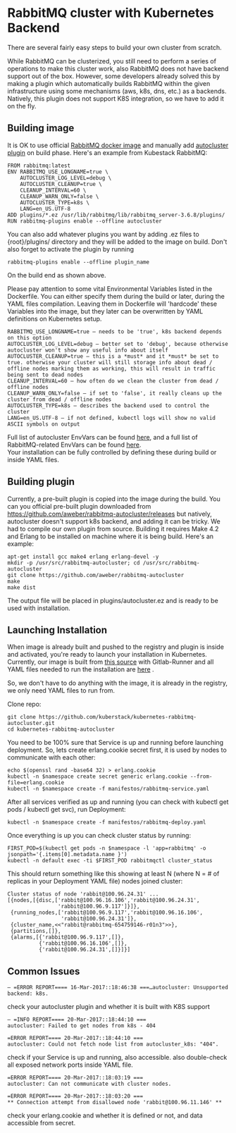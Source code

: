 # RabbitMQ cluster with Kubernetes Backend

There are several fairly easy steps to build your own cluster from scratch.  

While RabbitMQ can be clusterized, you still need to perform a series of operations to make this cluster work, also RabbitMQ does not have backend support out of the box. However, some developers already solved this by making a plugin which automatically builds RabbitMQ within the given infrastructure using some mechanisms (aws, k8s, dns, etc.) as a backends. Natively, this plugin does not support K8S integration, so we have to add it on the fly.  

## Building image  

It is OK to use official [RabbitMQ docker image](https://hub.docker.com/_/rabbitmq/) and manually add [autocluster plugin](https://github.com/rabbitmq/rabbitmq-autocluster) on build phase. Here's an example from Kubestack RabbitMQ:

```
FROM rabbitmq:latest
ENV RABBITMQ_USE_LONGNAME=true \
    AUTOCLUSTER_LOG_LEVEL=debug \
    AUTOCLUSTER_CLEANUP=true \
    CLEANUP_INTERVAL=60 \
    CLEANUP_WARN_ONLY=false \
    AUTOCLUSTER_TYPE=k8s \
    LANG=en_US.UTF-8
ADD plugins/*.ez /usr/lib/rabbitmq/lib/rabbitmq_server-3.6.8/plugins/
RUN rabbitmq-plugins enable --offline autocluster
```

You can also add whatever plugins you want by adding .ez files to {root}/plugins/ directory and they will be added to the image on build. Don't also forget to activate the plugin by running 

```
rabbitmq-plugins enable --offline plugin_name
```

On the build end as shown above.

Please pay attention to some vital Environmental Variables listed in the Dockerfile. You can either specify them during the build or later, during the YAML files compilation. Leaving them in Dockerfile will 'hardcode' these Variables into the image, but they later can be overwritten by YAML definitions on Kubernetes setup.

```
RABBITMQ_USE_LONGNAME=true — needs to be 'true', k8s backend depends on this option
AUTOCLUSTER_LOG_LEVEL=debug — better set to 'debug', because otherwise autocluster won't show any useful info about itself
AUTOCLUSTER_CLEANUP=true — this is a *must* and it *must* be set to true. otherwise your cluster will still storage info about dead / offline nodes marking them as working, this will result in traffic being sent to dead nodes
CLEANUP_INTERVAL=60 — how often do we clean the cluster from dead / offline nodes
CLEANUP_WARN_ONLY=false — if set to 'false', it really cleans up the cluster from dead / offline nodes
AUTOCLUSTER_TYPE=k8s — describes the backend used to control the cluster
LANG=en_US.UTF-8 — if not defined, kubectl logs will show no valid ASCII symbols on output
```

Full list of autocluster EnvVars can be found [here](https://github.com/aweber/rabbitmq-autocluster/wiki), and a full list of RabbitMQ-related EnvVars can be found [here](https://www.rabbitmq.com/configure.html#define-environment-variables).  
Your installation can be fully controlled by defining these during build or inside YAML files.

## Building plugin

Currently, a pre-built plugin is copied into the image during the build. You can you official pre-built plugin downloaded from https://github.com/aweber/rabbitmq-autocluster/releases but natively, autocluster doesn't support k8s backend, and adding it can be tricky.
We had to compile our own plugin from source. Building it requires Make 4.2 and Erlang to be installed on machine where it is being build. Here's an example:

```
apt-get install gcc make4 erlang erlang-devel -y
mkdir -p /usr/src/rabbitmq-autocluster; cd /usr/src/rabbitmq-autocluster
git clone https://github.com/aweber/rabbitmq-autocluster
make
make dist
```

The output file will be placed in plugins/autocluster.ez and is ready to be used with installation.

## Launching Installation

When image is already built and pushed to the registry and plugin is inside and activated, you're ready to launch your installation in Kubernetes. Currently, our image is built from [this source](https://git.arilot.com/containers/rabbitmq-cluster/) with Gitlab-Runner and all YAML files needed to run the installation are [here](https://git.arilot.com/arilot/kubernetes/tree/master/rabbitmq-autocluster) .

So, we don't have to do anything with the image, it is already in the registry, we only need YAML files to run from.

Clone repo:

```
git clone https://github.com/kuberstack/kubernetes-rabbitmq-autocluster.git
cd kubernetes-rabbitmq-autocluster
```

You need to be 100% sure that Service is up and running before launching deployment. So, lets create erlang.cookie secret first, it is used by nodes to communicate with each other:

```
echo $(openssl rand -base64 32) > erlang.cookie
kubectl -n $namespace create secret generic erlang.cookie --from-file=erlang.cookie
kubectl -n $namespace create -f manifestos/rabbitmq-service.yaml
```

After all services verified as up and running (you can check with kubectl get pods / kubectl get svc), run Deployment:

```
kubectl -n $namespace create -f manifestos/rabbitmq-deploy.yaml
```

Once everything is up you can check cluster status by running:

```
FIRST_POD=$(kubectl get pods -n $namespace -l 'app=rabbitmq' -o jsonpath='{.items[0].metadata.name }')
kubectl -n default exec -ti $FIRST_POD rabbitmqctl cluster_status
```

This should return something like this showing at least N (where N = # of replicas in your Deployment YAML file) nodes joined cluster:

```
Cluster status of node 'rabbit@100.96.24.31' ...
[{nodes,[{disc,['rabbit@100.96.16.106','rabbit@100.96.24.31',
                'rabbit@100.96.9.117']}]},
 {running_nodes,['rabbit@100.96.9.117','rabbit@100.96.16.106',
                 'rabbit@100.96.24.31']},
 {cluster_name,<<"rabbit@rabbitmq-654759146-r01n3">>},
 {partitions,[]},
 {alarms,[{'rabbit@100.96.9.117',[]},
          {'rabbit@100.96.16.106',[]},
          {'rabbit@100.96.24.31',[]}]}]
```
		  
## Common Issues

```
— =ERROR REPORT==== 16-Mar-2017::18:46:38 ===…autocluster: Unsupported backend: k8s.
```

check your autocluster plugin and whether it is built with K8S support

```
— =INFO REPORT==== 20-Mar-2017::18:44:10 ===
autocluster: Failed to get nodes from k8s - 404

=ERROR REPORT==== 20-Mar-2017::18:44:10 ===
autocluster: Could not fetch node list from autocluster_k8s: "404".
```

check if your Service is up and running, also accessible. also double-check all exposed network ports inside YAML file.

```
=ERROR REPORT==== 20-Mar-2017::18:03:19 ===
autocluster: Can not communicate with cluster nodes.

=ERROR REPORT==== 20-Mar-2017::18:03:20 ===
** Connection attempt from disallowed node 'rabbit@100.96.11.146' **
```

check your erlang.cookie and whether it is defined or not, and data accessible from secret.
